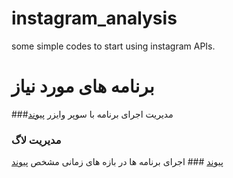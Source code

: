 # instagram_analysis
some simple codes to start using instagram APIs.
# برنامه های مورد نیاز 
###مدیریت اجرای برنامه با سوپر وایزر 
[پیوند](http://shanereustle.com/blog/managing-long-running-processes-with-supervisor/)
### مدیریت لاگ 
[پیوند](https://docs.python.org/3.1/library/logging.html)
###‌ اجرای برنامه ها در بازه های زمانی مشخص
[پیوند](http://code.tutsplus.com/tutorials/scheduling-tasks-with-cron-jobs--net-8800)
